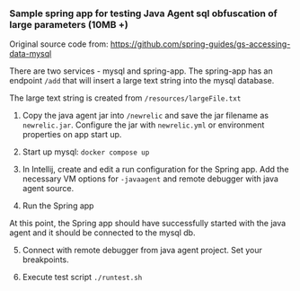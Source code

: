 ### Sample spring app for testing Java Agent sql obfuscation of large parameters (10MB +)
Original source code from: https://github.com/spring-guides/gs-accessing-data-mysql

There are two services - mysql and spring-app.  The spring-app has an endpoint `/add` that will insert 
a large text string into the mysql database.  

The large text string is created from `/resources/largeFile.txt` 

1. Copy the java agent jar into `/newrelic` and save the jar filename as `newrelic.jar`. Configure the jar
   with `newrelic.yml` or environment properties on app start up. 

2. Start up mysql:
`docker compose up`

3. In Intellij, create and edit a run configuration for the Spring app. Add the necessary
VM options for `-javaagent` and remote debugger with java agent source. 

4. Run the Spring app

At this point, the Spring app should have successfully started with the java agent and it
should be connected to the mysql db. 

5. Connect with remote debugger from java agent project. Set your breakpoints.

6. Execute test script 
`./runtest.sh`

